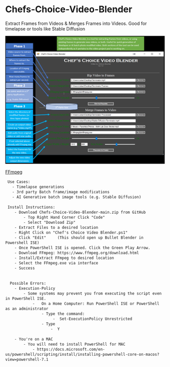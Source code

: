 # Chefs-Choice-Video-Blender
Extract Frames from Videos &amp; Merges Frames into Videos. Good for timelapse or tools like Stable Diffusion

![alt text](https://github.com/Jukari2003/Chefs-Choice-Video-Blender/blob/main/Supporting%20Docs/Chef's%20Choice%20Guide.PNG?raw=true)



[FFmpeg](https://www.ffmpeg.org/download.html) 


     Use Cases:
       - Timelapse generations
       - 3rd party Batch frame/image modifications
       - AI Generative batch image tools (e.g. Stable Diffusion) 
       
     Install Instructions:
        - Download Chefs-Choice-Video-Blender-main.zip from GitHub
            - Top Right Hand Corner Click "Code"
            - Select "Download Zip"
        - Extract Files to a desired location
        - Right Click on "Chef's Choice Video Blender.ps1"
        - Click "Edit"     (This should open up Bullet Blender in Powershell ISE)
        - Once PowerShell ISE is opened. Click the Green Play Arrow.
        - Download FFmpeg: https://www.ffmpeg.org/download.html 
        - Install/Extract FFmpeg to desired location
        - Select the FFmpeg.exe via interface
        - Success
        

      Possible Errors:
        - Execution-Policy 
            - Some systems may prevent you from executing the script even in PowerShell ISE.
                -   On a Home Computer: Run PowerShell ISE or PowerShell as an administrator
                    - Type the command:
                         -  Set-ExecutionPolicy Unrestricted
                    - Type 
                        -  Y
  
        - You're on a MAC
            - You will need to install PowerShell for MAC
                - https://docs.microsoft.com/en-us/powershell/scripting/install/installing-powershell-core-on-macos?view=powershell-7.1
